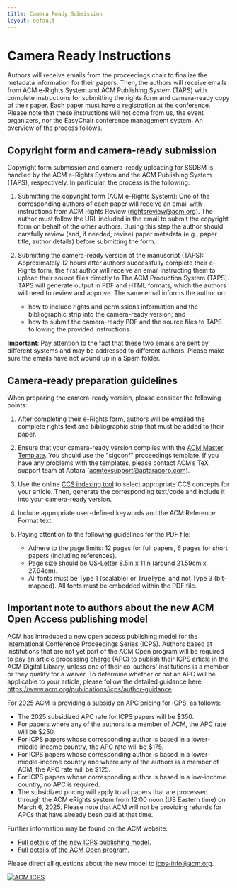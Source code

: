 ```yaml
---
title: Camera Ready Submission
layout: default
---
```


# Camera Ready Instructions

Authors will receive emails from the proceedings chair to finalize the metadata information for their papers. Then, the authors will receive emails from ACM e-Rights System and ACM Publishing System (TAPS) with complete instructions for submitting the rights form and camera-ready copy of their paper. Each paper must have a registration at the conference. Please note that these instructions will not come from us, the event organizers, nor the EasyChair conference management system. An overview of the process follows.

## Copyright form and camera-ready submission

Copyright form submission and camera-ready uploading for SSDBM is handled by the ACM e-Rights System and the ACM Publishing System (TAPS), respectively. In particular, the process is the following:

1. Submitting the copyright form (ACM e-Rights System): One of the corresponding authors of each paper will receive an email with instructions from ACM Rights Review (rightsreview@acm.org). The author must follow the URL included in the email to submit the copyright form on behalf of the other authors. During this step the author should carefully review (and, if needed, revise) paper metadata (e.g., paper title, author details) before submitting the form.

2. Submitting the camera-ready version of the manuscript (TAPS): Approximately 12 hours after authors successfully complete their e-Rights form, the first author will receive an email instructing them to upload their source files directly to The ACM Production System (TAPS). TAPS will generate output in PDF and HTML formats, which the authors will need to review and approve. The same email informs the author on:

   * how to include rights and permissions information and the bibliographic strip into the camera-ready version; and
   * how to submit the camera-ready PDF and the source files to TAPS following the provided instructions.

**Important**: Pay attention to the fact that these two emails are sent by different systems and may be addressed to different authors. Please make sure the emails have not wound up in a Spam folder. 

## Camera-ready preparation guidelines

When preparing the camera-ready version, please consider the following points:

1. After completing their e-Rights form, authors will be emailed the complete rights text and bibliographic strip that must be added to their paper.

2. Ensure that your camera-ready version complies with the [ACM Master Template](https://www.acm.org/publications/proceedings-template). You should use the "sigconf" proceedings template. If you have any problems with the templates, please contact ACM’s TeX support team at Aptara (<acmtexsupport@aptaracorp.com>).

3. Use the online [CCS indexing tool](https://dl.acm.org/ccs) to select appropriate CCS concepts for your article. Then, generate the corresponding text/code and include it into your camera-ready version.

4. Include appropriate user-defined keywords and the ACM Reference Format text.

5. Paying attention to the following guidelines for the PDF file:

   * Adhere to the page limits: 12 pages for full papers, 6 pages for short papers (including references).
   * Page size should be US-Letter 8.5in x 11in (around 21.59cm x 27.94cm).
   * All fonts must be Type 1 (scalable) or TrueType, and not Type 3 (bit-mapped). All fonts must be embedded within the PDF file.

## Important note to authors about the new ACM Open Access publishing model

ACM has introduced a new open access publishing model for the International Conference Proceedings Series (ICPS). Authors based at institutions that are not yet part of the ACM Open program will be required to pay an article processing charge (APC) to publish their ICPS article in the ACM Digital Library, unless one of their co-authors' institutions is a member or they qualify for a waiver. To determine whether or not an APC will be applicable to your article, please follow the detailed guidance here: https://www.acm.org/publications/icps/author-guidance.

For 2025 ACM is providing a subsidy on APC pricing for ICPS, as follows:

   * The 2025 subsidized APC rate for ICPS papers will be $350.
   * For papers where any of the authors is a member of ACM, the APC rate will be $250.
   * For ICPS papers whose corresponding author is based in a lower-middle-income country, the APC rate will be $175.
   * For ICPS papers whose corresponding author is based in a lower-middle-income country and where any of the authors is a member of ACM, the APC rate will be $125.
   * For ICPS papers whose corresponding author is based in a low-income country, no APC is required.
   * The subsidized pricing will apply to all papers that are processed through the ACM eRights system from 12:00 noon (US Eastern time) on March 6, 2025. Please note that ACM will not be providing refunds for APCs that have already been paid at that time.

Further information may be found on the ACM website:

- [Full details of the new ICPS publishing model.](https://www.acm.org/publications/icps/faq)
- [Full details of the ACM Open program.](https://www.acm.org/publications/openaccess)

Please direct all questions about the new model to icps-info@acm.org.

[![ACM ICPS](./assets/images/ACM-ICPS-logo.png)](https://www.acm.org/publications/icps)
